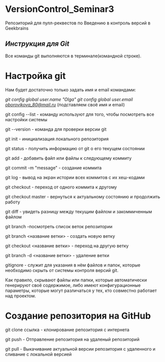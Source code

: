 # VersionControl_Seminar3
Репозиторий для пулл-реквестов по Введению в контроль версий в Geekbrains
## _Инструкция для **Git**_

Все команды git выполняются в терминале(командной строке).

# Настройка git
Нам будет достаточно только задать имя и email командами: 

*git config ­­global user.name "Olga"* 
*git config ­­global user.email oborovikova_80@mail.ru*
(подставляем своё имя и email)

git config --list - команду используют для того, чтобы посмотреть все настройки системы

git --version - команда для проверки версии git

git init - инициализация локального репозитория

git status - получить информацию от git о его текущем состоянии

git add - добавить файл или файлы к следующему коммиту

git commit -m "message" - создание коммита

git log - вывод на экран истории всех коммитов с их хеш-кодами

git checkout - переход от одного коммита к другому

git checkout master - вернуться к актуальному состоянию и продолжить работу

git diff - увидеть разницу между текущим файлом и закоммиченным файлом

git branch -посмотреть список веток репозитории

git branch <название ветки> - создать новую ветку

git checkout <название ветки> - переход на другую ветку 

git branch -d <название ветки> - удаление ветки

gitignore - служит для указания в нём файлов и папок, которые необходимо скрыть от системы контроля версий git.

Как правило, скрывают файлы или папки, которые автоматически генерируют своё содержимое, либо имеют конфигурационные параметры, которые могут различаться у тех, кто совместно работает над проектом.

# Создание репозитория на GitHub

git clone ссылка - клонирование репозитория с интернета

git push - Отправление репозитория на удаленый репозиторий

git pull - Выкачивание актуальной версии репозитория с удаленного и сливание с локальной версией